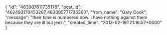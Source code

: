  {
   "id": "483007611735176",
   "post_id": "462493170453287_483005771735360",
   "from_name": "Gary Cook",
   "message": "their time is numbered now. i have nothing against them because they are ill but jeez.",
   "created_time": "2013-02-19T21:16:57+0000"
 }
